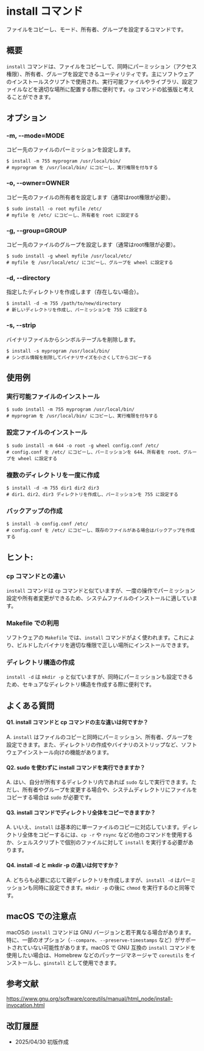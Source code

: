# install コマンド

ファイルをコピーし、モード、所有者、グループを設定するコマンドです。

## 概要

`install` コマンドは、ファイルをコピーして、同時にパーミッション（アクセス権限）、所有者、グループを設定できるユーティリティです。主にソフトウェアのインストールスクリプトで使用され、実行可能ファイルやライブラリ、設定ファイルなどを適切な場所に配置する際に便利です。`cp` コマンドの拡張版と考えることができます。

## オプション

### **-m, --mode=MODE**

コピー先のファイルのパーミッションを設定します。

```console
$ install -m 755 myprogram /usr/local/bin/
# myprogram を /usr/local/bin/ にコピーし、実行権限を付与する
```

### **-o, --owner=OWNER**

コピー先のファイルの所有者を設定します（通常はroot権限が必要）。

```console
$ sudo install -o root myfile /etc/
# myfile を /etc/ にコピーし、所有者を root に設定する
```

### **-g, --group=GROUP**

コピー先のファイルのグループを設定します（通常はroot権限が必要）。

```console
$ sudo install -g wheel myfile /usr/local/etc/
# myfile を /usr/local/etc/ にコピーし、グループを wheel に設定する
```

### **-d, --directory**

指定したディレクトリを作成します（存在しない場合）。

```console
$ install -d -m 755 /path/to/new/directory
# 新しいディレクトリを作成し、パーミッションを 755 に設定する
```

### **-s, --strip**

バイナリファイルからシンボルテーブルを削除します。

```console
$ install -s myprogram /usr/local/bin/
# シンボル情報を削除してバイナリサイズを小さくしてからコピーする
```

## 使用例

### 実行可能ファイルのインストール

```console
$ sudo install -m 755 myprogram /usr/local/bin/
# myprogram を /usr/local/bin/ にコピーし、実行権限を付与する
```

### 設定ファイルのインストール

```console
$ sudo install -m 644 -o root -g wheel config.conf /etc/
# config.conf を /etc/ にコピーし、パーミッションを 644、所有者を root、グループを wheel に設定する
```

### 複数のディレクトリを一度に作成

```console
$ install -d -m 755 dir1 dir2 dir3
# dir1、dir2、dir3 ディレクトリを作成し、パーミッションを 755 に設定する
```

### バックアップの作成

```console
$ install -b config.conf /etc/
# config.conf を /etc/ にコピーし、既存のファイルがある場合はバックアップを作成する
```

## ヒント:

### cp コマンドとの違い

`install` コマンドは `cp` コマンドと似ていますが、一度の操作でパーミッション設定や所有者変更ができるため、システムファイルのインストールに適しています。

### Makefile での利用

ソフトウェアの `Makefile` では、`install` コマンドがよく使われます。これにより、ビルドしたバイナリを適切な権限で正しい場所にインストールできます。

### ディレクトリ構造の作成

`install -d` は `mkdir -p` と似ていますが、同時にパーミッションも設定できるため、セキュアなディレクトリ構造を作成する際に便利です。

## よくある質問

#### Q1. install コマンドと cp コマンドの主な違いは何ですか？
A. `install` はファイルのコピーと同時にパーミッション、所有者、グループを設定できます。また、ディレクトリの作成やバイナリのストリップなど、ソフトウェアインストール向けの機能があります。

#### Q2. sudo を使わずに install コマンドを実行できますか？
A. はい、自分が所有するディレクトリ内であれば `sudo` なしで実行できます。ただし、所有者やグループを変更する場合や、システムディレクトリにファイルをコピーする場合は `sudo` が必要です。

#### Q3. install コマンドでディレクトリ全体をコピーできますか？
A. いいえ、`install` は基本的に単一ファイルのコピーに対応しています。ディレクトリ全体をコピーするには、`cp -r` や `rsync` などの他のコマンドを使用するか、シェルスクリプトで個別のファイルに対して `install` を実行する必要があります。

#### Q4. install -d と mkdir -p の違いは何ですか？
A. どちらも必要に応じて親ディレクトリを作成しますが、`install -d` はパーミッションも同時に設定できます。`mkdir -p` の後に `chmod` を実行するのと同等です。

## macOS での注意点

macOSの `install` コマンドは GNU バージョンと若干異なる場合があります。特に、一部のオプション（`--compare`、`--preserve-timestamps` など）がサポートされていない可能性があります。macOS で GNU 互換の `install` コマンドを使用したい場合は、Homebrew などのパッケージマネージャで `coreutils` をインストールし、`ginstall` として使用できます。

## 参考文献

https://www.gnu.org/software/coreutils/manual/html_node/install-invocation.html

## 改訂履歴

- 2025/04/30 初版作成
